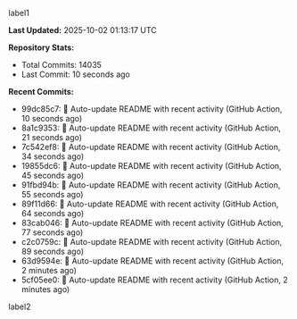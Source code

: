 
label1 
<!-- ACTIVITY_START -->
**Last Updated:** 2025-10-02 01:13:17 UTC

**Repository Stats:**
- Total Commits: 14035
- Last Commit: 10 seconds ago

**Recent Commits:**
- 99dc85c7: 🤖 Auto-update README with recent activity (GitHub Action, 10 seconds ago)
- 8a1c9353: 🤖 Auto-update README with recent activity (GitHub Action, 21 seconds ago)
- 7c542ef8: 🤖 Auto-update README with recent activity (GitHub Action, 34 seconds ago)
- 19855dc6: 🤖 Auto-update README with recent activity (GitHub Action, 45 seconds ago)
- 91fbd94b: 🤖 Auto-update README with recent activity (GitHub Action, 55 seconds ago)
- 89f11d66: 🤖 Auto-update README with recent activity (GitHub Action, 64 seconds ago)
- 83cab046: 🤖 Auto-update README with recent activity (GitHub Action, 77 seconds ago)
- c2c0759c: 🤖 Auto-update README with recent activity (GitHub Action, 89 seconds ago)
- 63d9594e: 🤖 Auto-update README with recent activity (GitHub Action, 2 minutes ago)
- 5cf05ee0: 🤖 Auto-update README with recent activity (GitHub Action, 2 minutes ago)
<!-- ACTIVITY_END -->

label2
